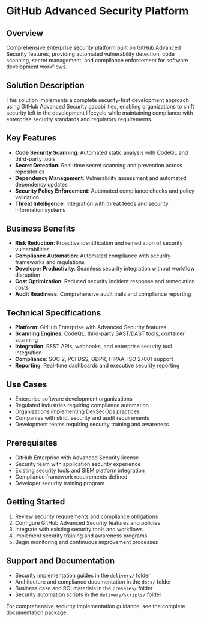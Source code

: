 # GitHub Advanced Security Platform

## Overview
Comprehensive enterprise security platform built on GitHub Advanced Security features, providing automated vulnerability detection, code scanning, secret management, and compliance enforcement for software development workflows.

## Solution Description
This solution implements a complete security-first development approach using GitHub Advanced Security capabilities, enabling organizations to shift security left in the development lifecycle while maintaining compliance with enterprise security standards and regulatory requirements.

## Key Features
- **Code Security Scanning**: Automated static analysis with CodeQL and third-party tools
- **Secret Detection**: Real-time secret scanning and prevention across repositories
- **Dependency Management**: Vulnerability assessment and automated dependency updates
- **Security Policy Enforcement**: Automated compliance checks and policy validation
- **Threat Intelligence**: Integration with threat feeds and security information systems

## Business Benefits
- **Risk Reduction**: Proactive identification and remediation of security vulnerabilities
- **Compliance Automation**: Automated compliance with security frameworks and regulations
- **Developer Productivity**: Seamless security integration without workflow disruption
- **Cost Optimization**: Reduced security incident response and remediation costs
- **Audit Readiness**: Comprehensive audit trails and compliance reporting

## Technical Specifications
- **Platform**: GitHub Enterprise with Advanced Security features
- **Scanning Engines**: CodeQL, third-party SAST/DAST tools, container scanning
- **Integration**: REST APIs, webhooks, and enterprise security tool integration
- **Compliance**: SOC 2, PCI DSS, GDPR, HIPAA, ISO 27001 support
- **Reporting**: Real-time dashboards and executive security reporting

## Use Cases
- Enterprise software development organizations
- Regulated industries requiring compliance automation
- Organizations implementing DevSecOps practices
- Companies with strict security and audit requirements
- Development teams requiring security training and awareness

## Prerequisites
- GitHub Enterprise with Advanced Security license
- Security team with application security experience
- Existing security tools and SIEM platform integration
- Compliance framework requirements defined
- Developer security training program

## Getting Started
1. Review security requirements and compliance obligations
2. Configure GitHub Advanced Security features and policies
3. Integrate with existing security tools and workflows
4. Implement security training and awareness programs
5. Begin monitoring and continuous improvement processes

## Support and Documentation
- Security implementation guides in the `delivery/` folder
- Architecture and compliance documentation in the `docs/` folder
- Business case and ROI materials in the `presales/` folder
- Security automation scripts in the `delivery/scripts/` folder

For comprehensive security implementation guidance, see the complete documentation package.